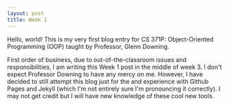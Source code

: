 ```yaml
---
layout: post
title: Week 1
---
```


Hello, world! This is my very first blog entry for CS 371P: Object-Oriented Programming (OOP) taught by Professor, Glenn Downing.

First order of business, due to out-of-the-classroom issues and responsibilities, I am writing this Week 1 post in the middle of week 3. I don't expect Professor Downing to have any mercy on me. However, I have decided to still attempt this blog just for the and experience with Github Pages and Jekyll (which I'm not entirely sure I'm pronouncing it correctly). I may not get credit but I will have new knowledge of these cool new tools.


